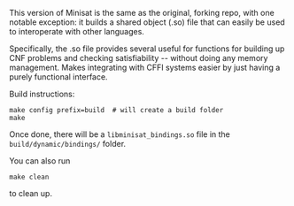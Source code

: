 This version of Minisat is the same as the original, forking repo, with one 
notable exception: it builds a shared object (.so) file that can easily be
used to interoperate with other languages.

Specifically, the .so file provides several useful for functions for building
up CNF problems and checking satisfiability -- without doing any memory 
management. Makes integrating with CFFI systems easier by just having a purely
functional interface.

Build instructions:
```
make config prefix=build  # will create a build folder
make
```

Once done, there will be a `libminisat_bindings.so` file in the `build/dynamic/bindings/` folder.

You can also run
```
make clean
```
to clean up.

